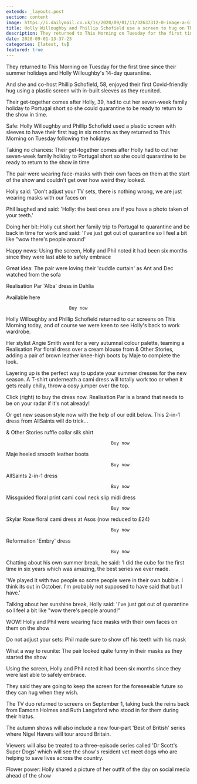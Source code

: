 ```yaml
---
extends: _layouts.post
section: content
image: https://i.dailymail.co.uk/1s/2020/09/01/11/32637312-0-image-a-61_1598954405096.jpg 
title: Holly Willoughby and Phillip Schofield use a screen to hug on This Morning 
description: They returned to This Morning on Tuesday for the first time since the summer holidays and Holly Willoughbys 14-day quarantine.  
date: 2020-09-01-13-37-23 
categories: [latest, tv] 
featured: true 
--- 
```

They returned to This Morning on Tuesday for the first time since their summer holidays and Holly Willoughby's 14-day quarantine. 

And she and co-host Phillip Schofield, 58, enjoyed their first Covid-friendly hug using a plastic screen with in-built sleeves as they reunited. 

Their get-together comes after Holly, 39, had to cut her seven-week family holiday to Portugal short so she could quarantine to be ready to return to the show in time. 

Safe: Holly Willoughby and Phillip Schofield used a plastic screen with sleeves to have their first hug in six months as they returned to This Morning on Tuesday following the holidays

Taking no chances: Their get-together comes after Holly had to cut her seven-week family holiday to Portugal short so she could quarantine to be ready to return to the show in time

The pair were wearing face-masks with their own faces on them at the start of the show and couldn't get over how weird they looked.  

Holly said: 'Don’t adjust your TV sets, there is nothing wrong, we are just wearing masks with our faces on

Phil laughed and said: 'Holly: the best ones are if you have a photo taken of your teeth.'

Doing her bit: Holly cut short her family trip to Portugal to quarantine and be back in time for work and said: 'I've just got out of quarantine so I feel a bit like "wow there's people around'

Happy news: Using the screen, Holly and Phil noted it had been six months since they were last able to safely embrace

Great idea: The pair were loving their 'cuddle curtain' as Ant and Dec watched from the sofa 


                        
                    


                        
                            
                        
                    

Realisation Par 'Alba' dress in Dahlia

Available here


                            Buy now
                        

Holly Willoughby and Phillip Schofield returned to our screens on This Morning today, and of course we were keen to see Holly's back to work wardrobe. 

Her stylist Angie Smith went for a very autumnal colour palette, teaming a Realisation Par floral dress over a cream blouse from & Other Stories, adding a pair of brown leather knee-high boots by Maje to complete the look. 

Layering up is the perfect way to update your summer dresses for the new season. A T-shirt underneath a cami dress will totally work too or when it gets really chilly, throw a cosy jumper over the top. 

Click (right) to buy the dress now. Realisation Par is a brand that needs to be on your radar if it's not already! 

Or get new season style now with the help of our edit below. This 2-in-1 dress from AllSaints will do trick...

& Other Stories ruffle collar silk shirt


                                            Buy now
                                        

Maje heeled smooth leather boots


                                            Buy now
                                        

AllSaints 2-in-1 dress


                                            Buy now
                                        

Missguided floral print cami cowl neck slip midi dress


                                            Buy now
                                        

Skylar Rose floral cami dress at Asos (now reduced to £24)


                                            Buy now
                                        

Reformation 'Embry' dress


                                            Buy now
                                        

Chatting about his own summer break, he said: 'I did the cube for the first time in six years which was amazing, the best series we ever made.

'We played it with two people so some people were in their own bubble. I think its out in October. I'm probably not supposed to have said that but I have.'

Talking about her sunshine break, Holly said: 'I've just got out of quarantine so I feel a bit like "wow there's people around!"

WOW! Holly and Phil were wearing face masks with their own faces on them on the show

Do not adjust your sets: Phil made sure to show off his teeth with his mask 

What a way to reunite: The pair looked quite funny in their masks as they started the show

Using the screen, Holly and Phil noted it had been six months since they were last able to safely embrace.

They said they are going to keep the screen for the foreseeable future so they can hug when they wish.   

The TV duo returned to screens on September 1, taking back the reins back from Eamonn Holmes and Ruth Langsford who stood in for them during their hiatus. 

The autumn shows will also include a new four-part 'Best of British' series where Nigel Havers will tour around Britain.

Viewers will also be treated to a three-episode series called 'Dr Scott's Super Dogs' which will see the show's resident vet meet dogs who are helping to save lives across the country. 

Flower power: Holly shared a picture of her outfit of the day on social media ahead of the show 

